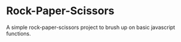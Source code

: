 # Rock-Paper-Scissors

A simple rock-paper-scissors project to brush up on basic javascript functions.